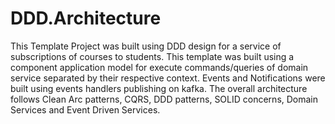 # DDD.Architecture

This Template Project was built using DDD design for a service of subscriptions of courses to students. 
This template was built using a component application model for execute commands/queries of domain service separated by their respective context.
Events and Notifications were built using events handlers publishing on kafka.
The overall architecture follows Clean Arc patterns, CQRS, DDD patterns, SOLID concerns, Domain Services and Event Driven Services.

